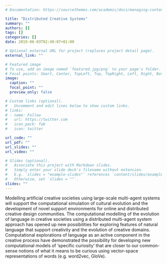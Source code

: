 ```yaml
---
# Documentation: https://sourcethemes.com/academic/docs/managing-content/

title: "Distributed Creative Systems"
summary: ""
authors: []
tags: []
categories: []
date: 2019-06-03T02:49:07+01:00

# Optional external URL for project (replaces project detail page).
external_link: ""

# Featured image
# To use, add an image named `featured.jpg/png` to your page's folder.
# Focal points: Smart, Center, TopLeft, Top, TopRight, Left, Right, BottomLeft, Bottom, BottomRight.
image:
  caption: ""
  focal_point: ""
  preview_only: false

# Custom links (optional).
#   Uncomment and edit lines below to show custom links.
# links:
# - name: Follow
#   url: https://twitter.com
#   icon_pack: fab
#   icon: twitter

url_code: ""
url_pdf: ""
url_slides: ""
url_video: ""

# Slides (optional).
#   Associate this project with Markdown slides.
#   Simply enter your slide deck's filename without extension.
#   E.g. `slides = "example-slides"` references `content/slides/example-slides.md`.
#   Otherwise, set `slides = ""`.
slides: ""
---
```

Modelling artificial creative societies using large-scale multi-agent systems will support the computational simulation of cultural evolution and the development of novel support environments for online and distributed creative design communities. The computational modelling of the evolution of language in creative societies using a distributed multi-agent system approach has opened up new possibilities for exploring features of natural language that support creativity and the evolution of creative domains. Computational explorations of language as an active component in the creative process have demonstrated the possibility for developing new computational models of ‘specific curiosity’ that are closer to our common-sense notions of what it means to be curious using vector-space representations of words (e.g. word2vec, GloVe).